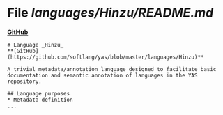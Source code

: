 # File _languages/Hinzu/README.md_
**[GitHub](https://github.com/softlang/yas/blob/master/languages/Hinzu/README.md)**
```
# Language _Hinzu_
**[GitHub](https://github.com/softlang/yas/blob/master/languages/Hinzu)**

A trivial metadata/annotation language designed to facilitate basic documentation and semantic annotation of languages in the YAS repository.

## Language purposes
* Metadata definition
...
```

